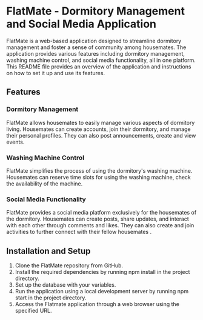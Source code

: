 # FlatMate - Dormitory Management and Social Media Application

FlatMate is a web-based application designed to streamline dormitory management and foster a sense of community among housemates. The application provides various features including dormitory management, washing machine control, and social media functionality, all in one platform. This README file provides an overview of the application and instructions on how to set it up and use its features.

## Features

### Dormitory Management
FlatMate allows housemates to easily manage various aspects of dormitory living. Housemates can create accounts, join their dormitory, and manage their personal profiles. They can also post announcements, create and view events.

### Washing Machine Control
FlatMate simplifies the process of using the dormitory's washing machine. Housemates can reserve time slots for using the washing machine, check the availability of the machine.


### Social Media Functionality
FlatMate provides a social media platform exclusively for the housemates of the dormitory. Housemates can create posts, share updates, and interact with each other through comments and likes. They can also create and join activities to further connect with their fellow housemates .


## Installation and Setup
1. Clone the FlatMate repository from GitHub.
2. Install the required dependencies by running npm install in the project directory.
3. Set up the database with your variables.
4. Run the application using a local development server by running npm start in the project directory.
5. Access the Flatmate application through a web browser using the specified URL.
